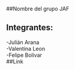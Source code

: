 ##Nombre del grupo 
JAF <br>
## Integrantes:  
-Julián Arana  <br>
-Valentina Leon  <br>
-Felipe Bolivar <br>
##Link
